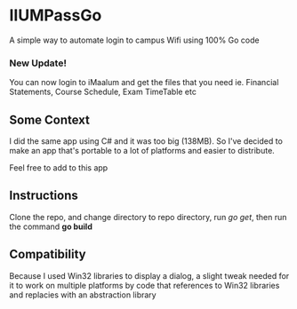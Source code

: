 # IIUMPassGo

A simple way to automate login to campus Wifi using 100% Go code

### New Update!

You can now login to iMaalum and get the files that you need ie. Financial Statements, Course Schedule, Exam TimeTable etc

## Some Context

I did the same app using C# and it was too big (138MB). So I've decided to make an app that's portable to a lot of platforms and easier to distribute. 

Feel free to add to this app


## Instructions

Clone the repo, and change directory to repo directory, run *go get*, then run the command **go build**

## Compatibility

Because I used Win32 libraries to display a dialog, a slight tweak needed for it to work on multiple platforms by code that references to Win32 libraries and replacies with an abstraction library
